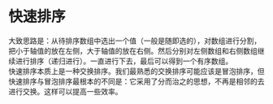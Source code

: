 # 快速排序

大致思路是：从待排序数组中选出一个值（一般是随即选的），对数组进行分割，把小于轴值的放在左侧，大于轴值的放在右侧。然后分别对左侧数组和右侧数组继续进行排序（递归进行）。一直进行下去，最后可以得到一个有序数组。
<br>
快速排序本质上是一种交换排序。我们最熟悉的交换排序可能应该是冒泡排序，但快速排序与冒泡排序最根本的不同是：它采用了分而治之的思想，不再是相邻的去进行交换。这样可以提高一些效率。